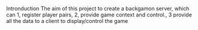 Intronduction
The aim of this project to create a backgamon server, which can 1, register player pairs, 2, provide game context and control., 3 provide all the data to a client to display/control the game
